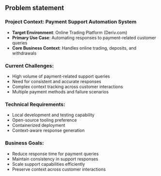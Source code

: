 ## Problem statement

### Project Context: Payment Support Automation System

- **Target Environment**: Online Trading Platform (Deriv.com)
- **Primary Use Case**: Automating responses to payment-related customer queries
- **Core Business Context**: Handles online trading, deposits, and withdrawals

### Current Challenges:

- High volume of payment-related support queries
- Need for consistent and accurate responses
- Complex context tracking across customer interactions
- Multiple payment methods and failure scenarios

### Technical Requirements:

- Local development and testing capability
- Open-source tooling preference
- Containerized deployment
- Context-aware response generation

### Business Goals:

- Reduce response time for payment queries
- Maintain consistency in support responses
- Scale support capabilities efficiently
- Preserve context across customer interactions
